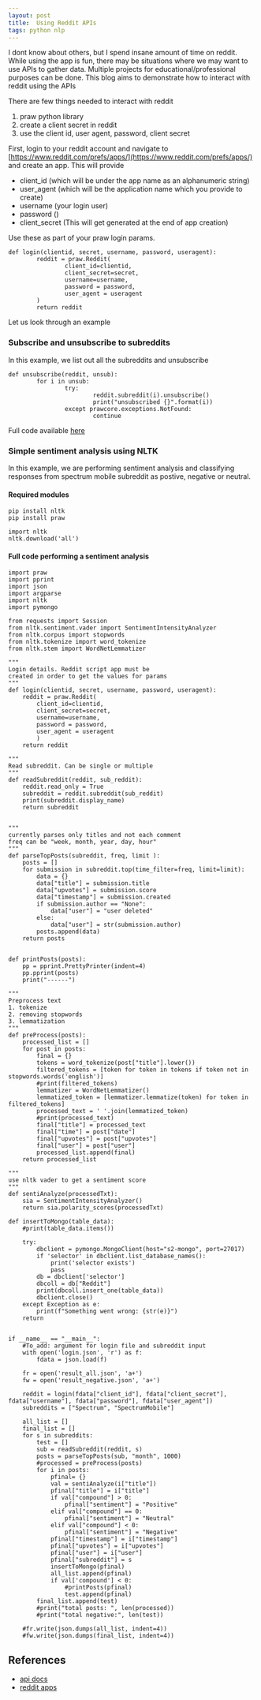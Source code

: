 ```yaml
---
layout: post
title:  Using Reddit APIs 
tags: python nlp
---
```


I dont know about others, but I spend insane amount of time on reddit. While using the app is fun, there may be situations where we may want to use APIs to gather data. Multiple projects for educational/professional purposes can be done. This blog aims to demonstrate how to interact with reddit using the APIs 

There are few things needed to interact with reddit 
1. praw python library
2. create a client secret in reddit 
3. use the client id, user agent, password, client secret 

First, login to your reddit account and navigate to [https://www.reddit.com/prefs/apps/](https://www.reddit.com/prefs/apps/) and create an app.
This will provide
- client_id (which will be under the app name as an alphanumeric string)
- user_agent (which will be the application name which  you provide to create)
- username (your login user) 
- password ()
- client_secret (This will get generated at the end of app creation)

Use these as part of your praw login params.

```
def login(clientid, secret, username, password, useragent):
        reddit = praw.Reddit(
                client_id=clientid,
                client_secret=secret,
                username=username,
                password = password,
                user_agent = useragent
        )
        return reddit
```

Let us look through an example 
### Subscribe and unsubscribe to subreddits 
In this example, we list out all the subreddits and unsubscribe 
```
def unsubscribe(reddit, unsub):
        for i in unsub:
                try:
                        reddit.subreddit(i).unsubscribe()
                        print("unsubscribed {}".format(i))
                except prawcore.exceptions.NotFound:
                        continue
```

Full code available [here](https://github.com/ARD92/reddit_scraper)

### Simple sentiment analysis using NLTK
In this example, we are performing sentiment analysis and classifying responses from spectrum mobile subreddit as postive, negative or neutral.

#### Required modules
```
pip install nltk
pip install praw

import nltk
nltk.download('all')
```

#### Full code performing a sentiment analysis
```
import praw
import pprint
import json
import argparse
import nltk
import pymongo

from requests import Session
from nltk.sentiment.vader import SentimentIntensityAnalyzer
from nltk.corpus import stopwords
from nltk.tokenize import word_tokenize
from nltk.stem import WordNetLemmatizer

"""
Login details. Reddit script app must be 
created in order to get the values for params
"""
def login(clientid, secret, username, password, useragent):
	reddit = praw.Reddit(
		client_id=clientid, 
		client_secret=secret,
		username=username,
		password = password,
		user_agent = useragent
		)
	return reddit

"""
Read subreddit. Can be single or multiple
"""
def readSubreddit(reddit, sub_reddit):
	reddit.read_only = True
	subreddit = reddit.subreddit(sub_reddit)
	print(subreddit.display_name)
	return subreddit


"""
currently parses only titles and not each comment
freq can be "week, month, year, day, hour"
"""
def parseTopPosts(subreddit, freq, limit ):
	posts = []
	for submission in subreddit.top(time_filter=freq, limit=limit):
		data = {}
		data["title"] = submission.title
		data["upvotes"] = submission.score
		data["timestamp"] = submission.created
		if submission.author == "None":
			data["user"] = "user deleted"
		else:
			data["user"] = str(submission.author)
		posts.append(data)
	return posts


def printPosts(posts):
	pp = pprint.PrettyPrinter(indent=4)
	pp.pprint(posts)
	print("------")

"""
Preprocess text 
1. tokenize
2. removing stopwords
3. lemmatization 
"""
def preProcess(posts):
	processed_list = []
	for post in posts:
		final = {}
		tokens = word_tokenize(post["title"].lower())
		filtered_tokens = [token for token in tokens if token not in stopwords.words('english')]
		#print(filtered_tokens)
		lemmatizer = WordNetLemmatizer()
		lemmatized_token = [lemmatizer.lemmatize(token) for token in filtered_tokens]
		processed_text = ' '.join(lemmatized_token)
		#print(processed_text)
		final["title"] = processed_text
		final["time"] = post["date"]
		final["upvotes"] = post["upvotes"]
		final["user"] = post["user"]
		processed_list.append(final)
	return processed_list

"""
use nltk vader to get a sentiment score
"""
def sentiAnalyze(processedTxt):
	sia = SentimentIntensityAnalyzer()
	return sia.polarity_scores(processedTxt)

def insertToMongo(table_data):
    #print(table_data.items())
    
    try:
        dbclient = pymongo.MongoClient(host="s2-mongo", port=27017)
        if 'selector' in dbclient.list_database_names():
            print('selector exists')
            pass
        db = dbclient['selector']
        dbcoll = db["Reddit"]
        print(dbcoll.insert_one(table_data))
        dbclient.close()
    except Exception as e:
        print(f"Something went wrong: {str(e)}")
    return


if __name__ == "__main__":
	#To_add: argument for login file and subreddit input
	with open('login.json', 'r') as f:
		fdata = json.load(f)

	fr = open('result_all.json', 'a+')
	fw = open('result_negative.json', 'a+')

	reddit = login(fdata["client_id"], fdata["client_secret"], fdata["username"], fdata["password"], fdata["user_agent"])
	subreddits = ["Spectrum", "SpectrumMobile"]

	all_list = []
	final_list = [] 
	for s in subreddits:
		test = []
		sub = readSubreddit(reddit, s)
		posts = parseTopPosts(sub, "month", 1000)
		#processed = preProcess(posts)
		for i in posts:
			pfinal= {}
			val = sentiAnalyze(i["title"])
			pfinal["title"] = i["title"]
			if val["compound"] > 0:
				pfinal["sentiment"] = "Positive"
			elif val["compound"] == 0:
				pfinal["sentiment"] = "Neutral"
			elif val["compound"] < 0:
				pfinal["sentiment"] = "Negative"
			pfinal["timestamp"] = i["timestamp"]
			pfinal["upvotes"] = i["upvotes"]
			pfinal["user"] = i["user"]
			pfinal["subreddit"] = s
			insertToMongo(pfinal)
			all_list.append(pfinal)
			if val['compound'] < 0:
				#printPosts(pfinal)
				test.append(pfinal)
		final_list.append(test)
		#print("total posts: ", len(processed))
		#print("total negative:", len(test))
        
	#fr.write(json.dumps(all_list, indent=4))
	#fw.write(json.dumps(final_list, indent=4))
```

## References
- [api docs](https://www.reddit.com/dev/api)
- [reddit apps](https://www.reddit.com/prefs/apps/)


